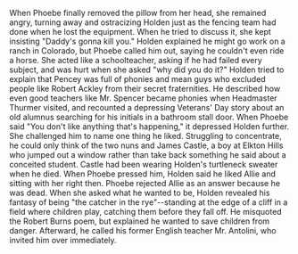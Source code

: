 When Phoebe finally removed the pillow from her head, she remained angry, turning away and ostracizing Holden just as the fencing team had done when he lost the equipment. When he tried to discuss it, she kept insisting "Daddy's gonna kill you." Holden explained he might go work on a ranch in Colorado, but Phoebe called him out, saying he couldn't even ride a horse. She acted like a schoolteacher, asking if he had failed every subject, and was hurt when she asked "why did you do it?" Holden tried to explain that Pencey was full of phonies and mean guys who excluded people like Robert Ackley from their secret fraternities. He described how even good teachers like Mr. Spencer became phonies when Headmaster Thurmer visited, and recounted a depressing Veterans' Day story about an old alumnus searching for his initials in a bathroom stall door. When Phoebe said "You don't like anything that's happening," it depressed Holden further. She challenged him to name one thing he liked. Struggling to concentrate, he could only think of the two nuns and James Castle, a boy at Elkton Hills who jumped out a window rather than take back something he said about a conceited student. Castle had been wearing Holden's turtleneck sweater when he died. When Phoebe pressed him, Holden said he liked Allie and sitting with her right then. Phoebe rejected Allie as an answer because he was dead. When she asked what he wanted to be, Holden revealed his fantasy of being "the catcher in the rye"--standing at the edge of a cliff in a field where children play, catching them before they fall off. He misquoted the Robert Burns poem, but explained he wanted to save children from danger. Afterward, he called his former English teacher Mr. Antolini, who invited him over immediately.
